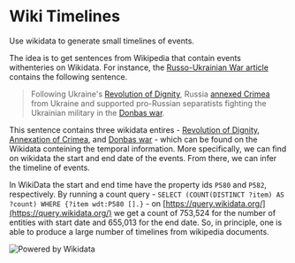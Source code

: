 # Wiki Timelines

Use wikidata to generate small timelines of events.

The idea is to get sentences from Wikipedia that contain events withenteries on Wikidata. For instance, the [Russo-Ukrainian War article](https://en.wikipedia.org/wiki/Russo-Ukrainian_War) contains the following sentence.

> Following Ukraine's [Revolution of Dignity](https://en.wikipedia.org/wiki/Revolution_of_Dignity), Russia [annexed Crimea](https://en.wikipedia.org/wiki/Annexation_of_Crimea_by_the_Russian_Federation) from Ukraine and supported pro-Russian separatists fighting the Ukrainian military in the [Donbas war](https://en.wikipedia.org/wiki/War_in_Donbas).

This sentence contains three wikidata entires - [Revolution of Dignity](https://www.wikidata.org/wiki/Q15733401), [Annexation of Crimea](https://www.wikidata.org/wiki/Q15920546), and [Donbas war](https://www.wikidata.org/wiki/Q16335075) - which can be found on the Wikidata conteining the temporal information. More specifically, we can find on wikidata the start and end date of the events. From there, we can infer the timeline of events.


In WikiData the start and end time have the property ids `P580` and `P582`, respectively. By running a count query - `SELECT (COUNT(DISTINCT ?item) AS ?count) WHERE {?item wdt:P580 [].}` - on [https://query.wikidata.org/](https://query.wikidata.org/) we get a count of 753,524 for the number of entities with start date and 655,013 for the end date. So, in principle, one is able to produce a large number of timelines from wikipedia documents.


![Powered by Wikidata](https://upload.wikimedia.org/wikipedia/commons/thumb/a/ae/Wikidata_Stamp_Rec_Dark.svg/240px-Wikidata_Stamp_Rec_Dark.svg.png)